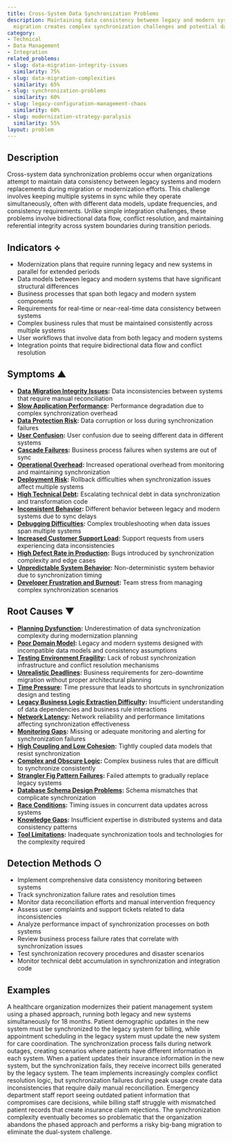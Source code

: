 ```yaml
---
title: Cross-System Data Synchronization Problems
description: Maintaining data consistency between legacy and modern systems during
  migration creates complex synchronization challenges and potential data corruption
category:
- Technical
- Data Management
- Integration
related_problems:
- slug: data-migration-integrity-issues
  similarity: 75%
- slug: data-migration-complexities
  similarity: 65%
- slug: synchronization-problems
  similarity: 60%
- slug: legacy-configuration-management-chaos
  similarity: 60%
- slug: modernization-strategy-paralysis
  similarity: 55%
layout: problem
---
```


## Description

Cross-system data synchronization problems occur when organizations attempt to maintain data consistency between legacy systems and modern replacements during migration or modernization efforts. This challenge involves keeping multiple systems in sync while they operate simultaneously, often with different data models, update frequencies, and consistency requirements. Unlike simple integration challenges, these problems involve bidirectional data flow, conflict resolution, and maintaining referential integrity across system boundaries during transition periods.

## Indicators ⟡

- Modernization plans that require running legacy and new systems in parallel for extended periods
- Data models between legacy and modern systems that have significant structural differences
- Business processes that span both legacy and modern system components
- Requirements for real-time or near-real-time data consistency between systems
- Complex business rules that must be maintained consistently across multiple systems
- User workflows that involve data from both legacy and modern systems
- Integration points that require bidirectional data flow and conflict resolution

## Symptoms ▲

- **[Data Migration Integrity Issues](data-migration-integrity-issues.md):** Data inconsistencies between systems that require manual reconciliation
- **[Slow Application Performance](slow-application-performance.md):** Performance degradation due to complex synchronization overhead
- **[Data Protection Risk](data-protection-risk.md):** Data corruption or loss during synchronization failures
- **[User Confusion](user-confusion.md):** User confusion due to seeing different data in different systems
- **[Cascade Failures](cascade-failures.md):** Business process failures when systems are out of sync
- **[Operational Overhead](operational-overhead.md):** Increased operational overhead from monitoring and maintaining synchronization
- **[Deployment Risk](deployment-risk.md):** Rollback difficulties when synchronization issues affect multiple systems
- **[High Technical Debt](high-technical-debt.md):** Escalating technical debt in data synchronization and transformation code
- **[Inconsistent Behavior](inconsistent-behavior.md):** Different behavior between legacy and modern systems due to sync delays
- **[Debugging Difficulties](debugging-difficulties.md):** Complex troubleshooting when data issues span multiple systems
- **[Increased Customer Support Load](increased-customer-support-load.md):** Support requests from users experiencing data inconsistencies
- **[High Defect Rate in Production](high-defect-rate-in-production.md):** Bugs introduced by synchronization complexity and edge cases
- **[Unpredictable System Behavior](unpredictable-system-behavior.md):** Non-deterministic system behavior due to synchronization timing
- **[Developer Frustration and Burnout](developer-frustration-and-burnout.md):** Team stress from managing complex synchronization scenarios

## Root Causes ▼

- **[Planning Dysfunction](planning-dysfunction.md):** Underestimation of data synchronization complexity during modernization planning
- **[Poor Domain Model](poor-domain-model.md):** Legacy and modern systems designed with incompatible data models and consistency assumptions
- **[Testing Environment Fragility](testing-environment-fragility.md):** Lack of robust synchronization infrastructure and conflict resolution mechanisms
- **[Unrealistic Deadlines](unrealistic-deadlines.md):** Business requirements for zero-downtime migration without proper architectural planning
- **[Time Pressure](time-pressure.md):** Time pressure that leads to shortcuts in synchronization design and testing
- **[Legacy Business Logic Extraction Difficulty](legacy-business-logic-extraction-difficulty.md):** Insufficient understanding of data dependencies and business rule interactions
- **[Network Latency](network-latency.md):** Network reliability and performance limitations affecting synchronization effectiveness
- **[Monitoring Gaps](monitoring-gaps.md):** Missing or adequate monitoring and alerting for synchronization failures
- **[High Coupling and Low Cohesion](high-coupling-low-cohesion.md):** Tightly coupled data models that resist synchronization
- **[Complex and Obscure Logic](complex-and-obscure-logic.md):** Complex business rules that are difficult to synchronize consistently
- **[Strangler Fig Pattern Failures](strangler-fig-pattern-failures.md):** Failed attempts to gradually replace legacy systems
- **[Database Schema Design Problems](database-schema-design-problems.md):** Schema mismatches that complicate synchronization
- **[Race Conditions](race-conditions.md):** Timing issues in concurrent data updates across systems
- **[Knowledge Gaps](knowledge-gaps.md):** Insufficient expertise in distributed systems and data consistency patterns
- **[Tool Limitations](tool-limitations.md):** Inadequate synchronization tools and technologies for the complexity required

## Detection Methods ○

- Implement comprehensive data consistency monitoring between systems
- Track synchronization failure rates and resolution times
- Monitor data reconciliation efforts and manual intervention frequency
- Assess user complaints and support tickets related to data inconsistencies
- Analyze performance impact of synchronization processes on both systems
- Review business process failure rates that correlate with synchronization issues
- Test synchronization recovery procedures and disaster scenarios
- Monitor technical debt accumulation in synchronization and integration code

## Examples

A healthcare organization modernizes their patient management system using a phased approach, running both legacy and new systems simultaneously for 18 months. Patient demographic updates in the new system must be synchronized to the legacy system for billing, while appointment scheduling in the legacy system must update the new system for care coordination. The synchronization process fails during network outages, creating scenarios where patients have different information in each system. When a patient updates their insurance information in the new system, but the synchronization fails, they receive incorrect bills generated by the legacy system. The team implements increasingly complex conflict resolution logic, but synchronization failures during peak usage create data inconsistencies that require daily manual reconciliation. Emergency department staff report seeing outdated patient information that compromises care decisions, while billing staff struggle with mismatched patient records that create insurance claim rejections. The synchronization complexity eventually becomes so problematic that the organization abandons the phased approach and performs a risky big-bang migration to eliminate the dual-system challenge.